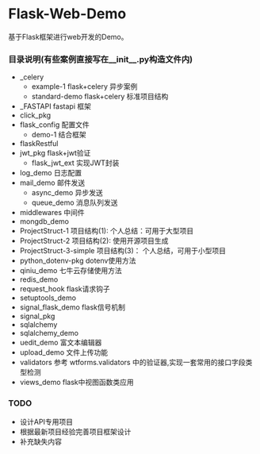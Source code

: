 # Flask-Web-Demo
基于Flask框架进行web开发的Demo。

### 目录说明(有些案例直接写在__init__.py构造文件内)
- _celery
    - example-1 flask+celery 异步案例
    - standard-demo flask+celery 标准项目结构
- _FASTAPI fastapi 框架
- click_pkg
- flask_config 配置文件
    - demo-1 结合框架
- flaskRestful
- jwt_pkg   flask+jwt验证
    - flask_jwt_ext 实现JWT封装
- log_demo 日志配置
- mail_demo 邮件发送
    - async_demo 异步发送
    - queue_demo 消息队列发送
- middlewares 中间件
- mongdb_demo
- ProjectStruct-1 项目结构(1): 个人总结：可用于大型项目
- ProjectStruct-2 项目结构(2): 使用开源项目生成
- ProjectStruct-3-simple 项目结构(3)： 个人总结，可用于小型项目
- python_dotenv-pkg dotenv使用方法
- qiniu_demo 七牛云存储使用方法
- redis_demo
- request_hook  flask请求钩子
- setuptools_demo
- signal_flask_demo flask信号机制
- signal_pkg
- sqlalchemy
- sqlalchemy_demo
- uedit_demo 富文本编辑器
- upload_demo 文件上传功能
- validators 参考 wtforms.validators 中的验证器,实现一套常用的接口字段类型检测
- views_demo flask中视图函数类应用

### TODO 
- 设计API专用项目
- 根据最新项目经验完善项目框架设计
- 补充缺失内容

